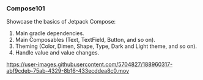 ### Compose101

Showcase the basics of Jetpack Compose:

1. Main gradle dependencies.
2. Main Composables (Text, TextField, Button, and so on).
3. Theming (Color, Dimen, Shape, Type, Dark and Light theme, and so on).
4. Handle value and value changes.


https://user-images.githubusercontent.com/5704827/188960317-abf9cdeb-75ab-4329-8b16-433ecddea8c0.mov

